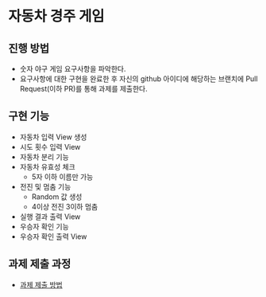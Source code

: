 # 자동차 경주 게임
## 진행 방법
* 숫자 야구 게임 요구사항을 파악한다.
* 요구사항에 대한 구현을 완료한 후 자신의 github 아이디에 해당하는 브랜치에 Pull Request(이하 PR)를 통해 과제를 제출한다.

## 구현 기능
* 자동차 입력 View 생성
* 시도 횟수 입력 View
* 자동차 분리 기능
* 자동차 유효성 체크
  - 5자 이하 이름만 가능
* 전진 및 멈춤 기능
  - Random 값 생성
  - 4이상 전진 3이하 멈춤
* 실행 결과 출력 View
* 우승자 확인 기능
* 우승자 확인 출력 View


## 과제 제출 과정
* [과제 제출 방법](https://github.com/next-step/nextstep-docs/tree/master/precourse)
